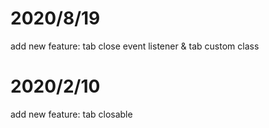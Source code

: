 # 2020/8/19
add new feature: tab close event listener & tab custom class

# 2020/2/10
add new feature: tab closable